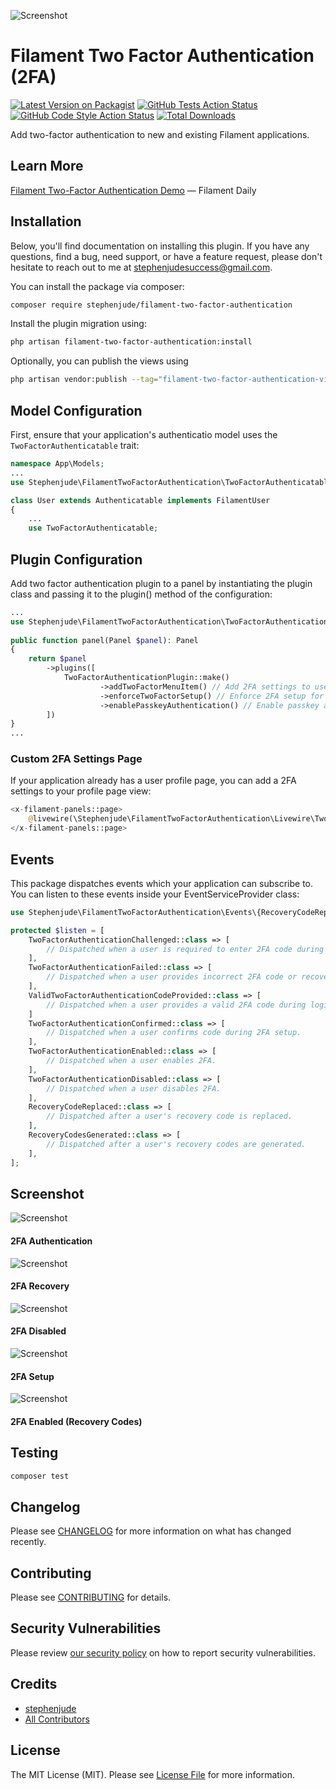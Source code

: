 ![Screenshot](https://raw.githubusercontent.com/stephenjude/filament-two-factor-authentication/main/art/banner.jpg)

# Filament Two Factor Authentication (2FA)

[![Latest Version on Packagist](https://img.shields.io/packagist/v/stephenjude/filament-two-factor-authentication.svg?style=flat-square)](https://packagist.org/packages/stephenjude/filament-two-factor-authentication)
[![GitHub Tests Action Status](https://img.shields.io/github/actions/workflow/status/stephenjude/filament-two-factor-authentication/run-tests.yml?branch=main&label=tests&style=flat-square)](https://github.com/stephenjude/filament-two-factor-authentication/actions?query=workflow%3Arun-tests+branch%3Amain)
[![GitHub Code Style Action Status](https://img.shields.io/github/actions/workflow/status/stephenjude/filament-two-factor-authentication/fix-php-code-style-issues.yml?branch=main&label=code%20style&style=flat-square)](https://github.com/stephenjude/filament-two-factor-authentication/actions?query=workflow%3A"Fix+PHP+code+styling"+branch%3Amain)
[![Total Downloads](https://img.shields.io/packagist/dt/stephenjude/filament-two-factor-authentication.svg?style=flat-square)](https://packagist.org/packages/stephenjude/filament-two-factor-authentication)

Add two-factor authentication to new and existing Filament applications.

## Learn More
[Filament Two-Factor Authentication Demo](https://www.youtube.com/watch?v=zLqKFsAmEaQ) — Filament Daily 

## Installation

Below, you'll find documentation on installing this plugin. If you have any questions, find a bug, need support, or have
a feature request, please don't hesitate to reach out to me at stephenjudesuccess@gmail.com.

You can install the package via composer:

```bash
composer require stephenjude/filament-two-factor-authentication
```

Install the plugin migration using:
```bash
php artisan filament-two-factor-authentication:install
```

Optionally, you can publish the views using
```bash
php artisan vendor:publish --tag="filament-two-factor-authentication-views"
```

## Model Configuration
First, ensure that your application's authenticatio model uses the `TwoFactorAuthenticatable` trait:

```php
namespace App\Models;
...
use Stephenjude\FilamentTwoFactorAuthentication\TwoFactorAuthenticatable;

class User extends Authenticatable implements FilamentUser
{
    ...
    use TwoFactorAuthenticatable;
```

## Plugin Configuration
Add two factor authentication plugin to a panel by instantiating the plugin class and passing it to the plugin() method
of the configuration:

```php
...
use Stephenjude\FilamentTwoFactorAuthentication\TwoFactorAuthenticationPlugin;
 
public function panel(Panel $panel): Panel
{
    return $panel
        ->plugins([
            TwoFactorAuthenticationPlugin::make()
                    ->addTwoFactorMenuItem() // Add 2FA settings to user menu items
                    ->enforceTwoFactorSetup() // Enforce 2FA setup for all users
                    ->enablePasskeyAuthentication() // Enable passkey authentication
        ])
}
...
```

### Custom 2FA Settings Page
If your application already has a user profile page, you can add a 2FA settings to your profile page view:

```php
<x-filament-panels::page>
    @livewire(\Stephenjude\FilamentTwoFactorAuthentication\Livewire\TwoFactorAuthentication::class)
</x-filament-panels::page>
```
## Events
This package dispatches events which your application can subscribe to. You can listen to these events inside your EventServiceProvider class:

```php
use Stephenjude\FilamentTwoFactorAuthentication\Events\{RecoveryCodeReplaced,RecoveryCodesGenerated,TwoFactorAuthenticationChallenged,TwoFactorAuthenticationConfirmed,TwoFactorAuthenticationDisabled,TwoFactorAuthenticationEnabled,TwoFactorAuthenticationFailed,ValidTwoFactorAuthenticationCodeProvided};

protected $listen = [
    TwoFactorAuthenticationChallenged::class => [
        // Dispatched when a user is required to enter 2FA code during login.
    ],
    TwoFactorAuthenticationFailed::class => [
        // Dispatched when a user provides incorrect 2FA code or recovery code during login.
    ],
    ValidTwoFactorAuthenticationCodeProvided::class => [
        // Dispatched when a user provides a valid 2FA code during login.
    ]
    TwoFactorAuthenticationConfirmed::class => [
        // Dispatched when a user confirms code during 2FA setup.
    ],
    TwoFactorAuthenticationEnabled::class => [
        // Dispatched when a user enables 2FA.
    ],
    TwoFactorAuthenticationDisabled::class => [
        // Dispatched when a user disables 2FA.
    ],
    RecoveryCodeReplaced::class => [
        // Dispatched after a user's recovery code is replaced.
    ],
    RecoveryCodesGenerated::class => [
        // Dispatched after a user's recovery codes are generated.
    ],
];
```

## Screenshot
![Screenshot](https://raw.githubusercontent.com/stephenjude/filament-two-factor-authentication/main/art/1.jpeg)
#### 2FA Authentication

![Screenshot](https://raw.githubusercontent.com/stephenjude/filament-two-factor-authentication/main/art/2.jpeg)
#### 2FA Recovery

![Screenshot](https://raw.githubusercontent.com/stephenjude/filament-two-factor-authentication/main/art/3.jpeg)
#### 2FA Disabled

![Screenshot](https://raw.githubusercontent.com/stephenjude/filament-two-factor-authentication/main/art/5.png)
#### 2FA Setup 

![Screenshot](https://raw.githubusercontent.com/stephenjude/filament-two-factor-authentication/main/art/4.jpeg)
#### 2FA Enabled (Recovery Codes)


## Testing

```bash
composer test
```

## Changelog

Please see [CHANGELOG](CHANGELOG.md) for more information on what has changed recently.

## Contributing

Please see [CONTRIBUTING](.github/CONTRIBUTING.md) for details.

## Security Vulnerabilities

Please review [our security policy](../../security/policy) on how to report security vulnerabilities.

## Credits

- [stephenjude](https://github.com/stephenjude)
- [All Contributors](../../contributors)

## License

The MIT License (MIT). Please see [License File](LICENSE.md) for more information.
